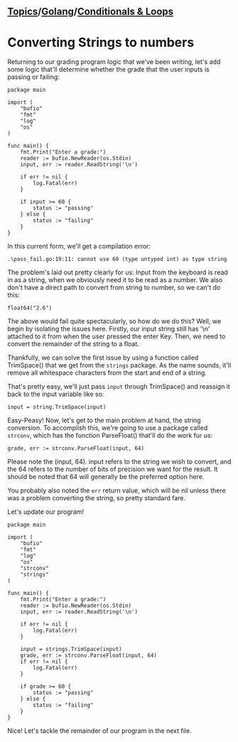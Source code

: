 ## [Topics](../../../topics.md)/[Golang](../index.md)/[Conditionals & Loops](./index.md)

# Converting Strings to numbers

Returning to our grading program logic that we've been writing, let's add some logic that'll determine whether the grade that the user inputs is passing or failing:

```
package main

import (
	"bufio"
	"fmt"
	"log"
	"os"
)

func main() {
	fmt.Print("Enter a grade:")
	reader := bufio.NewReader(os.Stdin)
	input, err := reader.ReadString('\n')

	if err != nil {
		log.Fatal(err)
	}

	if input >= 60 {
        status := "passing"
    } else {
        status := "failing"
    }
}
```

In this current form, we'll get a compilation error:

```
.\pass_fail.go:19:11: cannot use 60 (type untyped int) as type string
```

The problem's laid out pretty clearly for us: Input from the keyboard is read in as a string, when we obviously need it to be read as a number. We also don't have a direct path to convert from string to number, so we can't do this:

```
float64("2.6")
```

The above would fail quite spectacularly, so how do we do this? Well, we begin by isolating the issues here. Firstly, our input string still has '\n' attached to it from when the user pressed the enter Key. Then, we need to convert the remainder of the string to a float.

Thankfully, we can solve the first issue by using a function called TrimSpace() that we get from the `strings` package. As the name sounds, it'll remove all whitespace characters from the start and end of a string.

That's pretty easy, we'll just pass `input` through TrimSpace() and reassign it back to the input variable like so:

```
input = string.TrimSpace(input)
```

Easy-Peasy! Now, let's get to the main problem at hand, the string conversion. To accomplish this, we're going to use a package called `strconv`, which has the function ParseFloat() that'll do the work fur us:

```
grade, err := strconv.ParseFloat(input, 64)
```

Please note the (input, 64). input refers to the string we wish to convert, and the 64 refers to the number of bits of precision we want for the result. It should be noted that 64 will generally be the preferred option here.

You probably also noted the `err` return value, which will be nil unless there was a problem converting the string, so pretty standard fare.

Let's update our program!

```
package main

import (
	"bufio"
	"fmt"
	"log"
	"os"
	"strconv"
	"strings"
)

func main() {
	fmt.Print("Enter a grade:")
	reader := bufio.NewReader(os.Stdin)
	input, err := reader.ReadString('\n')

	if err != nil {
		log.Fatal(err)
	}

	input = strings.TrimSpace(input)
	grade, err := strconv.ParseFloat(input, 64)
	if err != nil {
		log.Fatal(err)
	}

	if grade >= 60 {
		status := "passing"
	} else {
		status := "failing"
	}
}

```

Nice! Let's tackle the remainder of our program in the next file.

